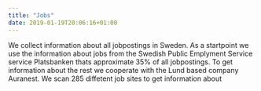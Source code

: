 ```yaml
---
title: "Jobs"
date: 2019-01-19T20:06:16+01:00
---
```


We collect information about all jobpostings in Sweden. As a startpoint we use the information about jobs from the Swedish Public Emplyment Service service Platsbanken thats approximate 35% of all jobpostings.  To get information about the rest we cooperate with the Lund based company Auranest. We scan 285 diffetent job sites to get information about 